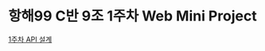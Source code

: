 # 항해99 C반 9조 1주차 Web Mini Project

[1주차 API 설계](https://www.notion.so/1-9-API-90117b915cf84227806cb49f237813af)
